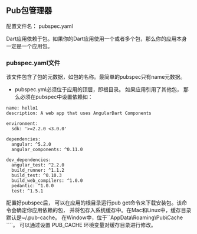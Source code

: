 ## Pub包管理器
配置文件名： pubspec.yaml

Dart应用依赖于包。如果你的Dart应用使用一个或者多个包，那么你的应用本身一定是一个应用包。

### pubspec.yaml文件
该文件包含了包的元数据，如包的名称。最简单的pubspec只有name元数据。
* pubspec.yml必须位于应用的顶层，即根目录。
如果应用引用了其他包， 那么必须在pubspec中设置依赖如：
````
name: hello1
description: A web app that uses AngularDart Components

environment:
  sdk: '>=2.2.0 <3.0.0'

dependencies:
  angular: ^5.2.0
  angular_components: ^0.11.0

dev_dependencies:
  angular_test: ^2.2.0
  build_runner: ^1.1.2
  build_test: ^0.10.3
  build_web_compilers: ^1.0.0
  pedantic: ^1.0.0
  test: ^1.5.1

````

配置好pubspec后， 可以在应用的根目录运行pub get命令来下载安装包。该命令会确定你应用依赖的包，
并将包存入系统缓存中。在Mac和Linux中，缓存目录默认是~/.pub-cache。 在Window中，位于``AppData\Roaming\Pub\Cache ````。 可以通过设置 PUB_CACHE 环境变量对缓存目录进行修改。